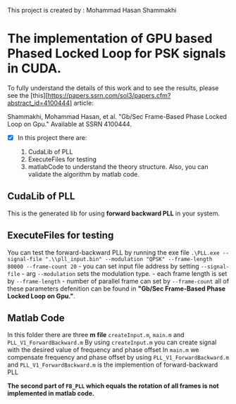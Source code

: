 This project is created by : Mohammad Hasan Shammakhi

# The implementation of GPU based Phased Locked Loop for PSK signals in CUDA.

To fully understand the details of this work and to see the results, please see the [this][https://papers.ssrn.com/sol3/papers.cfm?abstract_id=4100444] article:

Shammakhi, Mohammad Hasan, et al. "Gb/Sec Frame-Based Phase Locked Loop on Gpu." Available at SSRN 4100444.

- [x] In this project there are:

    1. CudaLib of PLL
    2. ExecuteFiles for testing
    3. matlabCode to understand the theory structure. Also, you can validate the algorithm by matlab code.
    
    
## CudaLib of PLL

This is the generated lib for using **forward backward PLL** in your system. 

## ExecuteFiles for testing

You can test the forward-backward PLL by running the exe file `.\PLL.exe --signal-file ".\\pll_input.bin" --modulation "QPSK" --frame-length 80000 --frame-count 20`
    - you can set input file address by setting `--signal-file` 
    - arg `--modulation` sets the modulation type.
    - each frame length is set by `--frame-length`
    - number of parallel frame can set by `--frame-count`
all of these parameters defenition can be found in **"Gb/Sec Frame-Based Phase Locked Loop on Gpu."**.    

## Matlab Code

In this folder there are three **m file** `createInput.m`, `main.m` and `PLL_V1_ForwardBackward.m`
By using `createInput.m` you can create signal with the desired value of frequency and phase offset
In `main.m` we compensate frequency and phase offset by using  `PLL_V1_ForwardBackward.m`
and `PLL_V1_ForwardBackward.m` is the implemention of forward-backward PLL

**The second part of `FB_PLL` which equals the rotation of all frames is not implemented in matlab code.**
